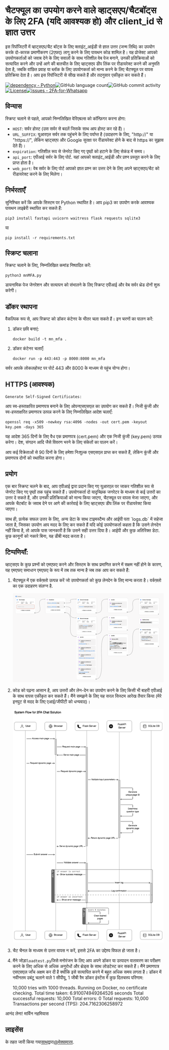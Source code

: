 # चैटफ्यूल का उपयोग करने वाले व्हाट्सएप/चैटबॉट्स के लिए 2FA (यदि आवश्यक हो) और client_id से ज्ञात उत्तर

इस रिपॉजिटरी में व्हाट्सएप/चैट बॉट्स के लिए क्लाइंट\_आईडी से ज्ञात उत्तर (जन्म तिथि) का उपयोग करके दो-कारक प्रमाणीकरण (2एफए) लागू करने के लिए पायथन कोड शामिल है। यह प्रोजेक्ट आपको उपयोगकर्ताओं को जवाब देने के लिए सवालों के साथ गतिशील वेब पेज बनाने, उनकी प्रतिक्रियाओं को सत्यापित करने और उन्हें आगे की बातचीत के लिए व्हाट्सएप डीप लिंक पर रीडायरेक्ट करने की अनुमति देता है, जबकि वांछित प्रवाह या ब्लॉक के लिए उपयोगकर्ता को मान्य करने के लिए चैटफ्यूल पर वापस प्रतिक्रिया देता है। आप इस रिपॉजिटरी से सीख सकते हैं और तदनुसार एकीकृत कर सकते हैं।

[![dependency - Python](https://img.shields.io/badge/dependency-Python-blue)](https://pypi.org/project/Python)![GitHub language count](https://img.shields.io/github/languages/count/mexmarv/2FA-for-Whatsapp)![GitHub commit activity](https://img.shields.io/github/commit-activity/y/mexmarv/2FA-for-Whatsapp)[![License](https://img.shields.io/badge/License-MIT-blue)](#license)[![issues - 2FA-for-Whatsapp](https://img.shields.io/github/issues/mexmarv/2FA-for-Whatsapp)](https://github.com/mexmarv/2FA-for-Whatsapp/issues)

## विन्यास

स्क्रिप्ट चलाने से पहले, आपको निम्नलिखित वेरिएबल्स को कॉन्फ़िगर करना होगा:

-   `HOST`: सर्वर होस्ट (उस सर्वर से बदलें जिसके साथ आप होस्ट कर रहे हैं)।
-   `URL_SUFFIX`: यूआरएल सर्वर तक पहुंचने के लिए पर्याप्त है (उदाहरण के लिए, "http&#x3A;//" या "https&#x3A;//", लेकिन व्हाट्सएप और Google सुरक्षा पर रीडायरेक्ट होने के बाद से https का सुझाव देते हैं)।
-   `expiration`: गतिशील रूप से जेनरेट किए गए पृष्ठों को हटाने के लिए सेकंड में समय।
-   `api_port`: एपीआई सर्वर के लिए पोर्ट. यहां आपको क्लाइंट\_आईडी और प्रश्न प्रस्तुत करने के लिए प्राप्त होता है।
-   `web_port`: वेब सर्वर के लिए पोर्ट आपको ज्ञात प्रश्न का उत्तर देने के लिए अपने व्हाट्सएप/चैट को रीडायरेक्ट करने के लिए मिलेगा।

## निर्भरताएँ

सुनिश्चित करें कि आपके सिस्टम पर Python स्थापित है। आप pip3 का उपयोग करके आवश्यक पायथन लाइब्रेरी स्थापित कर सकते हैं:

    pip3 install fastapi uvicorn waitress flask requests sqlite3

या

    pip install -r requirements.txt

## स्क्रिप्ट चलाना

स्क्रिप्ट चलाने के लिए, निम्नलिखित कमांड निष्पादित करें:

    python3 mnMFA.py

डायनामिक पेज जेनरेशन और सत्यापन को संभालने के लिए स्क्रिप्ट एपीआई और वेब सर्वर थ्रेड दोनों शुरू करेगी।

## डॉकर स्थापना

वैकल्पिक रूप से, आप स्क्रिप्ट को डॉकर कंटेनर के भीतर चला सकते हैं। इन चरणों का पालन करें:

1.  डॉकर छवि बनाएं:

        docker build -t mn_mfa .

2.  डॉकर कंटेनर चलाएँ:

        docker run -p 443:443 -p 8000:8000 mn_mfa

सर्वर आपके लोकलहोस्ट पर पोर्ट 443 और 8000 के माध्यम से पहुंच योग्य होगा।

## HTTPS (आवश्यक)

`Generate Self-Signed Certificates:`

आप स्व-हस्ताक्षरित प्रमाणपत्र बनाने के लिए ओपनएसएसएल का उपयोग कर सकते हैं। निजी कुंजी और स्व-हस्ताक्षरित प्रमाणपत्र उत्पन्न करने के लिए निम्नलिखित आदेश चलाएँ:

    openssl req -x509 -newkey rsa:4096 -nodes -out cert.pem -keyout key.pem -days 365

यह आदेश 365 दिनों के लिए वैध एक प्रमाणपत्र (cert.pem) और एक निजी कुंजी (key.pem) उत्पन्न करेगा। देश, संगठन आदि जैसे विवरण भरने के लिए संकेतों का पालन करें।

आप कई विक्रेताओं से 90 दिनों के लिए हमेशा निःशुल्क एसएसएल प्राप्त कर सकते हैं, लेकिन कुंजी और प्रमाणपत्र दोनों को स्थापित करना होगा।

## प्रयोग

एक बार स्क्रिप्ट चलने के बाद, आप एपीआई द्वारा प्रदान किए गए यूआरएल पर जाकर गतिशील रूप से जेनरेट किए गए पृष्ठों तक पहुंच सकते हैं। उपयोगकर्ता दो यादृच्छिक जनरेटर के माध्यम से कई उत्तरों का उत्तर दे सकते हैं, और उनकी प्रतिक्रियाओं को मान्य किया जाएगा, चैटफ्यूल पर वापस भेजा जाएगा, और आपके चैटबॉट के जवाब देने पर आगे की कार्रवाई के लिए व्हाट्सएप डीप लिंक पर रीडायरेक्ट किया जाएगा।

साथ ही, प्रत्येक सफल उत्तर के लिए, अन्य डेटा के साथ टाइमस्टैम्प और आईपी पता ´logs.db´ में सहेजा जाता है, जिसका उपयोग आप मदद के लिए कर सकते हैं यदि कोई उपयोगकर्ता कहता है कि उसने लेनदेन नहीं किया है, तो आपके पास जानकारी है कि उसने सही उत्तर दिया है। आईपी ​​और कुछ अतिरिक्त डेटा. कुछ कानूनों को नकारे बिना, यह डीबी मदद करता है।

## टिप्पणियाँ:

व्हाट्सएप के कुछ प्रश्नों को एमएफए करने और सिस्टम के साथ प्रमाणित करने में सक्षम नहीं होने के कारण, यह एमएफए समाधान एमएफए के रूप में तब तक मान्य है जब तक आप कर सकते हैं:

1.  चैटफ्यूल में एक वर्कफ़्लो उत्पन्न करें जो उपयोगकर्ता को कुछ लेनदेन के लिए मान्य करता है। वर्कफ़्लो का एक उदाहरण संलग्न है.
    <center><img src="/chatfuel.png"/></center>
2.  कोड को पढ़ना आसान है, आप उत्तरों और लेन-देन का उपयोग करने के लिए किसी भी बाहरी एपीआई के साथ वापस एकीकृत कर सकते हैं। मैंने समझने के लिए यह सरल सिस्टम आरेख तैयार किया (मेरे इनपुट से मदद के लिए एआई/जीपीटी को धन्यवाद)।
    <center><img src="/2FASystemDiagram.svg"/></center>
3.  चैट चैनल के माध्यम से उत्तर वापस न करें, इससे 2FA का उद्देश्य विफल हो जाता है।
4.  मैंने जोड़ा`loadtest.py`जिसे मनोरंजन के लिए आप अपने डॉकर या उत्पादन वातावरण का परीक्षण करने के लिए अधिक से अधिक अनुरोधों और थ्रेड्स के साथ लोडटेस्ट कर सकते हैं। मैंने प्रमाणपत्र एसएसएल जाँच अक्षम कर दी है क्योंकि इसे सत्यापित करने में बहुत अधिक समय लगता है। डॉकर में नवीनतम उबंटू चलाने वाले 1 सीपीयू, 1 जीबी रैम डॉकर इंस्टेंस में कुछ दिलचस्प परिणाम:


    10,000 tries with 1000 threads. Running on Docker, no certificate checking.
    Total time taken: 6.910074949264526 seconds
    Total successful requests: 10,000
    Total errors: 0
    Total requests: 10,000
    Transactions per second (TPS): 204.7162306258972

आनंद लेना!
मार्विन नहमियास

## लाइसेंस

के तहत जारी किया गया[साथ](/LICENSE)द्वारा[@मेक्समारव](https://github.com/mexmarv).
